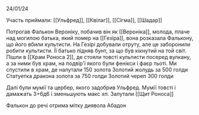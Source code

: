 24/01/24

Участь приймали: [[Ульфред]], [[Квілаг]], [[Сігма]], [[Шадар]]

Потрогав Фалькон Вероніку, побачив він як [[Вероніка]], молода, плаче над могилою батька, який помер на [[Гезіра]], вона розказала Фалькону, що його вбили культисти. На Гезірі добували отруту, але це заборонили робити культисти. Її батько підняв бунт, за що був кікнутий на той світ.
Пішли в [[Храм Роноса 2]], де стояли товсті культисти посеред вулкану, а за ними був храм, на подвір'ї якого були фенікси і фаєр тьоті. 
Ми спустили в храм, де налутали 
150 золота
Золотий жолудь за 500 голди
Статуетка дракона золота за 750 голди
Золотий череп 300 голди

Далі були мумії та цербер, якого задобрив Ульфред. Мумії товсті і дамажать 3+6д6 і зменьшують макс хп. 
Залутали [[Щит Роноса]]

Фалькон до речі отрима мітку диявола Абадон


